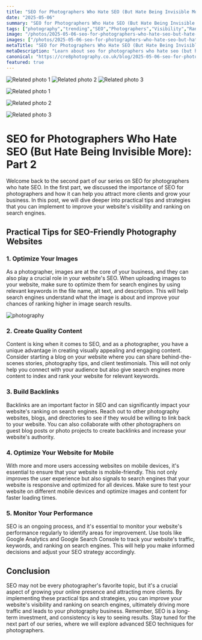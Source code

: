 ```yaml
---
title: "SEO for Photographers Who Hate SEO (But Hate Being Invisible More): Part 2"
date: "2025-05-06"
summary: "SEO for Photographers Who Hate SEO (But Hate Being Invisible More): Part 2 - A trending topic in photography."
tags: ["photography","trending","SEO","Photographers","Visibility","Ranking","Images","Content","Backlinks","Mobile","Performance","Keywords"]
image: "/photos/2025-05-06-seo-for-photographers-who-hate-seo-but-hate-being-invisible-more-part-2-1.jpg"
images: ["/photos/2025-05-06-seo-for-photographers-who-hate-seo-but-hate-being-invisible-more-part-2-1.jpg","/photos/2025-05-06-seo-for-photographers-who-hate-seo-but-hate-being-invisible-more-part-2-2.jpg","/photos/2025-05-06-seo-for-photographers-who-hate-seo-but-hate-being-invisible-more-part-2-3.jpg"]
metaTitle: "SEO for Photographers Who Hate SEO (But Hate Being Invisible More): Part 2 | cre8 Photography"
metaDescription: "Learn about seo for photographers who hate seo (but hate being invisible more): part 2 in photography with practical tips and insights."
canonical: "https://cre8photography.co.uk/blog/2025-05-06-seo-for-photographers-who-hate-seo-but-hate-being-invisible-more-part-2"
featured: true
---
```


<!-- Gallery as HTML -->

<div class="grid grid-cols-1 sm:grid-cols-2 md:grid-cols-3 gap-4">
  <img src="/photos/2025-05-06-seo-for-photographers-who-hate-seo-but-hate-being-invisible-more-part-2-1.jpg" alt="Related photo 1" class="w-full rounded-lg" />
<img src="/photos/2025-05-06-seo-for-photographers-who-hate-seo-but-hate-being-invisible-more-part-2-2.jpg" alt="Related photo 2" class="w-full rounded-lg" />
<img src="/photos/2025-05-06-seo-for-photographers-who-hate-seo-but-hate-being-invisible-more-part-2-3.jpg" alt="Related photo 3" class="w-full rounded-lg" />
</div>


<!-- Gallery as Markdown -->
![Related photo 1](/photos/2025-05-06-seo-for-photographers-who-hate-seo-but-hate-being-invisible-more-part-2-1.jpg)


![Related photo 2](/photos/2025-05-06-seo-for-photographers-who-hate-seo-but-hate-being-invisible-more-part-2-2.jpg)


![Related photo 3](/photos/2025-05-06-seo-for-photographers-who-hate-seo-but-hate-being-invisible-more-part-2-3.jpg)



# SEO for Photographers Who Hate SEO (But Hate Being Invisible More): Part 2

Welcome back to the second part of our series on SEO for photographers who hate SEO. In the first part, we discussed the importance of SEO for photographers and how it can help you attract more clients and grow your business. In this post, we will dive deeper into practical tips and strategies that you can implement to improve your website's visibility and ranking on search engines. 

## Practical Tips for SEO-Friendly Photography Websites

### 1. Optimize Your Images

As a photographer, images are at the core of your business, and they can also play a crucial role in your website's SEO. When uploading images to your website, make sure to optimize them for search engines by using relevant keywords in the file name, alt text, and description. This will help search engines understand what the image is about and improve your chances of ranking higher in image search results.

![photography](/path/to/image)

### 2. Create Quality Content

Content is king when it comes to SEO, and as a photographer, you have a unique advantage in creating visually appealing and engaging content. Consider starting a blog on your website where you can share behind-the-scenes stories, photography tips, and client testimonials. This will not only help you connect with your audience but also give search engines more content to index and rank your website for relevant keywords.

### 3. Build Backlinks

Backlinks are an important factor in SEO and can significantly impact your website's ranking on search engines. Reach out to other photography websites, blogs, and directories to see if they would be willing to link back to your website. You can also collaborate with other photographers on guest blog posts or photo projects to create backlinks and increase your website's authority.

### 4. Optimize Your Website for Mobile

With more and more users accessing websites on mobile devices, it's essential to ensure that your website is mobile-friendly. This not only improves the user experience but also signals to search engines that your website is responsive and optimized for all devices. Make sure to test your website on different mobile devices and optimize images and content for faster loading times.

### 5. Monitor Your Performance

SEO is an ongoing process, and it's essential to monitor your website's performance regularly to identify areas for improvement. Use tools like Google Analytics and Google Search Console to track your website's traffic, keywords, and ranking on search engines. This will help you make informed decisions and adjust your SEO strategy accordingly.

## Conclusion

SEO may not be every photographer's favorite topic, but it's a crucial aspect of growing your online presence and attracting more clients. By implementing these practical tips and strategies, you can improve your website's visibility and ranking on search engines, ultimately driving more traffic and leads to your photography business. Remember, SEO is a long-term investment, and consistency is key to seeing results. Stay tuned for the next part of our series, where we will explore advanced SEO techniques for photographers.

